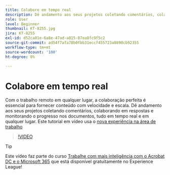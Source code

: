 ```yaml
---
title: Colabore em tempo real
description: Dê andamento aos seus projetos coletando comentários, colaborando em respostas e monitorando o progresso nos documentos, tudo em tempo real e em qualquer lugar
role: User
level: Beginner
thumbnail: KT-8255.jpg
jira: KT-8255
exl-id: d52ca81e-6a8e-47ad-a815-87ea8fc9f5c2
source-git-commit: ad54f7afa78b0fbb31eccf455723a8890cb92355
workflow-type: tm+mt
source-wordcount: '100'
ht-degree: 0%

---
```


# Colabore em tempo real

Com o trabalho remoto em qualquer lugar, a colaboração perfeita é essencial para fornecer conteúdo com velocidade e escala. Dê andamento aos seus projetos coletando comentários, colaborando em respostas e monitorando o progresso nos documentos, tudo em tempo real e em qualquer lugar. Este tutorial em vídeo usa o [nova experiência na área de trabalho](new-workspace.md)

>[!VIDEO](https://video.tv.adobe.com/v/337500?quality=12&learn=on&hidetitle=true)

>[!TIP]
>
>Este vídeo faz parte do curso [Trabalhe com mais inteligência com o Acrobat DC e o Microsoft 365](https://experienceleague.adobe.com/?recommended=Acrobat-U-1-2021.microsoft365) que está disponível gratuitamente no Experience League!
